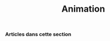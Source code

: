 ﻿---
title: Animation
type: docs
weight: 50
url: /fr/python-net/animation/
---
### **Articles dans cette section**

